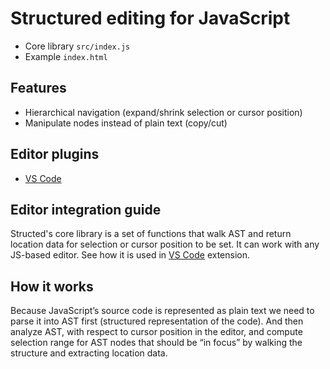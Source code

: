 # Structured editing for JavaScript

- Core library `src/index.js`
- Example `index.html`

## Features

- Hierarchical navigation (expand/shrink selection or cursor position)
- Manipulate nodes instead of plain text (copy/cut)

## Editor plugins

- [VS Code](https://github.com/roman01la/vscode-structed)

## Editor integration guide

Structed's core library is a set of functions that walk AST and return location data for selection or cursor position to be set. It can work with any JS-based editor. See how it is used in [VS Code](https://github.com/roman01la/vscode-structed/blob/master/src/index.js) extension.

## How it works

Because JavaScript’s source code is represented as plain text we need to parse it into AST first (structured representation of the code). And then analyze AST, with respect to cursor position in the editor, and compute selection range for AST nodes that should be “in focus” by walking the structure and extracting location data.
